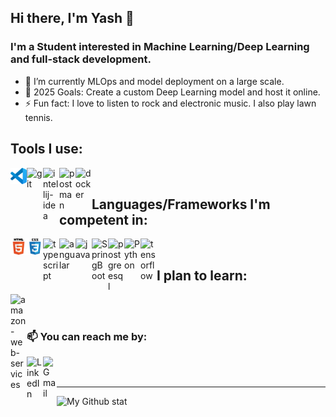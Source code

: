 ## Hi there, I'm Yash 👋

### I'm a Student interested in Machine Learning/Deep Learning and full-stack development.
- 🔭 I’m currently MLOps and model deployment on a large scale.
- 🥅 2025 Goals: Create a custom Deep Learning model and host it online.
- ⚡ Fun fact: I love to listen to rock and electronic music. I also play lawn tennis.

## Tools I use:
<img align="left" alt="Visual Studio Code" width="26px" src="https://raw.githubusercontent.com/github/explore/80688e429a7d4ef2fca1e82350fe8e3517d3494d/topics/visual-studio-code/visual-studio-code.png"/>
<img align="left" width="26px" src="https://img.icons8.com/color/48/git.png" alt="git"/>
<img align="left" width="26px" src="https://img.icons8.com/color/48/intellij-idea.png" alt="intellij-idea"/>
<img align="left" width="26px" src="https://img.icons8.com/external-tal-revivo-color-tal-revivo/24/external-postman-is-the-only-complete-api-development-environment-logo-color-tal-revivo.png" alt="postman"/>
<img align="left" width="26px" src="https://img.icons8.com/fluency/48/docker.png" alt="docker"/>
<br>

## Languages/Frameworks I'm competent in:
<img align="left" alt="HTML5" width="26px" src="https://raw.githubusercontent.com/github/explore/80688e429a7d4ef2fca1e82350fe8e3517d3494d/topics/html/html.png" />
<img align="left" alt="CSS3" width="26px" src="https://raw.githubusercontent.com/github/explore/80688e429a7d4ef2fca1e82350fe8e3517d3494d/topics/css/css.png" />
<img align="left" width="26px" src="https://img.icons8.com/color/48/typescript.png" alt="typescript"/>
<img align="left" width="26px" src="https://img.icons8.com/external-tal-revivo-color-tal-revivo/24/external-angular-a-typescript-based-open-source-web-application-framework-logo-color-tal-revivo.png" alt="angular"/>
<img align="left" width="26px" src="https://img.icons8.com/color/48/java-coffee-cup-logo--v1.png" alt="java"/>
<img align="left" width="26px" src="https://img.icons8.com/color/48/spring-logo.png" alt="SpringBoot"/>
<img align="left" width="26px" src="https://img.icons8.com/color/48/postgreesql.png" alt="postgreesql"/>
<img align="left" alt="Python" width="26px" src="https://cdn3.iconfinder.com/data/icons/logos-and-brands-adobe/512/267_Python-512.png" />
<img align="left" width="26px" src="https://img.icons8.com/color/48/tensorflow.png" alt="tensorflow"/>

<br>

## I plan to learn:
<img align="left" width="26px" src="https://img.icons8.com/color/48/amazon-web-services.png" alt="amazon-web-services"/>
<br><br>

### 📫 You can reach me by:
[<img align="left" alt="LinkedIn" width="26px" src="https://img.icons8.com/color/48/linkedin.png" />][linkedin]
[<img align="left" alt="Gmail" width="22px" src="https://img.icons8.com/color/48/gmail-new.png" />][gmail]

[linkedin]: https://www.linkedin.com/in/yash-jagdale-799104206/
[gmail]: mailto:jagdaleyash74@gmail.com
<br><br>

---

<img align="left" alt="My Github stat" src="https://github-readme-stats.vercel.app/api?username=Yash-J-74&show_icons=true&hide_border=true" />
